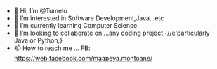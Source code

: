 - 👋 Hi, I’m @Tumelo
- 👀 I’m interested in Software Development,Java...etc
- 🌱 I’m currently learning Computer Science
- 💞️ I’m looking to collaborate on ...any coding project {//e'particularly Java or Python;}
- 📫 How to reach me ... FB: https://web.facebook.com/maapeya.montoane/

<!---
Tumelo690/Tumelo690 is a ✨ special ✨ repository because its `README.md` (this file) appears on your GitHub profile.
You can click the Preview link to take a look at your changes.
--->
